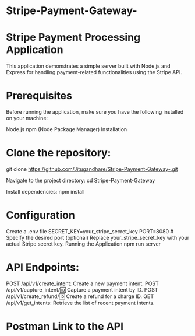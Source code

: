 # Stripe-Payment-Gateway-


# Stripe Payment Processing Application
This application demonstrates a simple server built with Node.js and Express for handling payment-related functionalities using the Stripe API.

# Prerequisites
Before running the application, make sure you have the following installed on your machine:

Node.js
npm (Node Package Manager)
Installation
# Clone the repository:

git clone https://github.com/Jitugandhare/Stripe-Payment-Gateway-.git

Navigate to the project directory: cd Stripe-Payment-Gateway

Install dependencies: npm install

# Configuration
Create a .env file SECRET_KEY=your_stripe_secret_key PORT=8080 # Specify the desired port (optional) Replace your_stripe_secret_key with your actual Stripe secret key.
Running the Application
npm run server

# API Endpoints:
POST /api/v1/create_intent: Create a new payment intent. POST /api/v1/capture_intent/:id: Capture a payment intent by ID. POST /api/v1/create_refund/:id: Create a refund for a charge ID. GET /api/v1/get_intents: Retrieve the list of recent payment intents.



# Postman Link to the API
